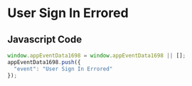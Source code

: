 # User Sign In Errored

## Javascript Code
```js
window.appEventData1698 = window.appEventData1698 || [];
appEventData1698.push({
  "event": "User Sign In Errored"
});
```




